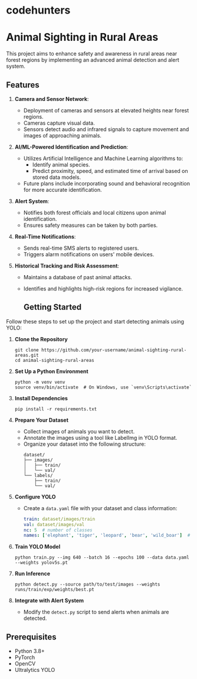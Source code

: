 # codehunters
# Animal Sighting in Rural Areas

This project aims to enhance safety and awareness in rural areas near forest regions by implementing an advanced animal detection and alert system.

## Features

1. **Camera and Sensor Network**: 
   - Deployment of cameras and sensors at elevated heights near forest regions.
   - Cameras capture visual data.
   - Sensors detect audio and infrared signals to capture movement and images of approaching animals.

2. **AI/ML-Powered Identification and Prediction**:
   - Utilizes Artificial Intelligence and Machine Learning algorithms to:
     - Identify animal species.
     - Predict proximity, speed, and estimated time of arrival based on stored data models.
   - Future plans include incorporating sound and behavioral recognition for more accurate identification.

3. **Alert System**:
   - Notifies both forest officials and local citizens upon animal identification.
   - Ensures safety measures can be taken by both parties.

4. **Real-Time Notifications**:
   - Sends real-time SMS alerts to registered users.
   - Triggers alarm notifications on users' mobile devices.

5. **Historical Tracking and Risk Assessment**:
   - Maintains a database of past animal attacks.
   - Identifies and highlights high-risk regions for increased vigilance.

      ## Getting Started

Follow these steps to set up the project and start detecting animals using YOLO:

1. **Clone the Repository**
   ```
   git clone https://github.com/your-username/animal-sighting-rural-areas.git
   cd animal-sighting-rural-areas
   ```

2. **Set Up a Python Environment**
   ```
   python -m venv venv
   source venv/bin/activate  # On Windows, use `venv\Scripts\activate`
   ```

3. **Install Dependencies**
   ```
   pip install -r requirements.txt
   ```

4. **Prepare Your Dataset**
   - Collect images of animals you want to detect.
   - Annotate the images using a tool like LabelImg in YOLO format.
   - Organize your dataset into the following structure:
     ```
     dataset/
     ├── images/
     │   ├── train/
     │   └── val/
     └── labels/
         ├── train/
         └── val/
     ```

5. **Configure YOLO**
   - Create a `data.yaml` file with your dataset and class information:
     ```yaml
     train: dataset/images/train
     val: dataset/images/val
     nc: 5  # number of classes
     names: ['elephant', 'tiger', 'leopard', 'bear', 'wild_boar']  # class names
     ```

6. **Train YOLO Model**
   ```
   python train.py --img 640 --batch 16 --epochs 100 --data data.yaml --weights yolov5s.pt
   ```

7. **Run Inference**
   ```
   python detect.py --source path/to/test/images --weights runs/train/exp/weights/best.pt
   ```

8. **Integrate with Alert System**
   - Modify the `detect.py` script to send alerts when animals are detected.

## Prerequisites

- Python 3.8+
- PyTorch
- OpenCV
- Ultralytics YOLO
